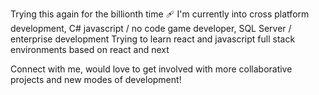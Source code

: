 Trying this again for the billionth time 🩹
I'm currently into cross platform development, C# javascript / no code game developer, SQL Server / enterprise development
Trying to learn react and javascript full stack environments based on react and next

Connect with me, would love to get involved with more collaborative projects and new modes of development!

<!---
stiggz/stiggz is a ✨ special ✨ repository because its `README.md` (this file) appears on your GitHub profile.
You can click the Preview link to take a look at your changes.
--->
